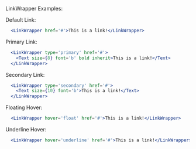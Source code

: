 LinkWrapper Examples:

Default Link:

```jsx
  <LinkWrapper href='#'>This is a link!</LinkWrapper>
```

Primary Link:

```jsx
  <LinkWrapper type='primary' href='#'>
    <Text size={8} font='b' bold inherit>This is a link!</Text>
  </LinkWrapper>
```

Secondary Link:

```jsx
  <LinkWrapper type='secondary' href='#'>
    <Text size={10} font='b'>This is a link!</Text>
  </LinkWrapper>
```

Floating Hover:

```jsx
  <LinkWrapper hover='float' href='#'>This is a link!</LinkWrapper>
```

Underline Hover:

```jsx
  <LinkWrapper hover='underline' href='#'>This is a link!</LinkWrapper>
```

